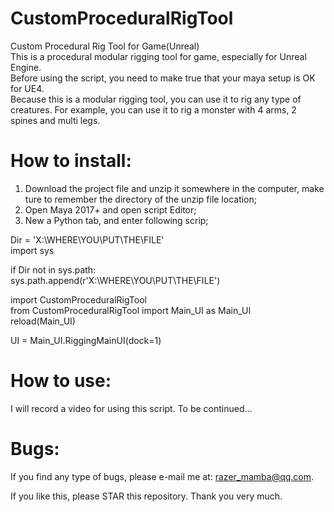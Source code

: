 # CustomProceduralRigTool
Custom Procedural Rig Tool for Game(Unreal)		    
This is a procedural modular rigging tool for game, especially for Unreal Engine.		    
Before using the script, you need to make true that your maya setup is OK for UE4.		    
Because this is a modular rigging tool, you can use it to rig any type of creatures. For example, you can use it to rig a monster with 4
arms, 2 spines and multi legs.		

# How to install:
1. Download the project file and unzip it somewhere in the computer, make ture to remember the directory of the unzip file location;		    
2. Open Maya 2017+ and open script Editor;		    
3. New a Python tab, and enter following scrip;		    

Dir = 'X:\WHERE\YOU\PUT\THE\FILE'		    
import sys		

if Dir not in sys.path:		
				sys.path.append(r'X:\WHERE\YOU\PUT\THE\FILE')      
  
import CustomProceduralRigTool    
from CustomProceduralRigTool import Main_UI as Main_UI    
reload(Main_UI)    
    
UI = Main_UI.RiggingMainUI(dock=1)    

# How to use:
I will record a video for using this script. To be continued...    

# Bugs:
If you find any type of bugs, please e-mail me at: razer_mamba@qq.com.    
    
If you like this, please STAR this repository. Thank you very much.    
